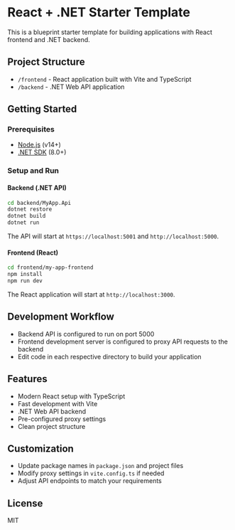 # React + .NET Starter Template

This is a blueprint starter template for building applications with React frontend and .NET backend.

## Project Structure

- `/frontend` - React application built with Vite and TypeScript
- `/backend` - .NET Web API application

## Getting Started

### Prerequisites

- [Node.js](https://nodejs.org/) (v14+)
- [.NET SDK](https://dotnet.microsoft.com/download) (8.0+)

### Setup and Run

#### Backend (.NET API)

```bash
cd backend/MyApp.Api
dotnet restore
dotnet build
dotnet run
```

The API will start at `https://localhost:5001` and `http://localhost:5000`.

#### Frontend (React)

```bash
cd frontend/my-app-frontend
npm install
npm run dev
```

The React application will start at `http://localhost:3000`.

## Development Workflow

- Backend API is configured to run on port 5000
- Frontend development server is configured to proxy API requests to the backend
- Edit code in each respective directory to build your application

## Features

- Modern React setup with TypeScript
- Fast development with Vite
- .NET Web API backend
- Pre-configured proxy settings
- Clean project structure

## Customization

- Update package names in `package.json` and project files
- Modify proxy settings in `vite.config.ts` if needed
- Adjust API endpoints to match your requirements

## License

MIT